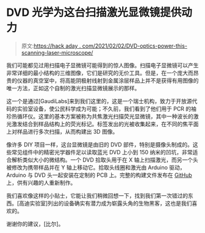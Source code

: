 # DVD 光学为这台扫描激光显微镜提供动力

> 原文:[https://hack aday . com/2021/02/02/DVD-optics-power-this-scanning-laser-microscope/](https://hackaday.com/2021/02/02/dvd-optics-power-this-scanning-laser-microscope/)

我们可能都见过用扫描电子显微镜可能得到的惊人图像。扫描电子显微镜可以产生非常详细的最小结构的三维图像，它们是研究的无价工具。但是，在一个庞大而昂贵的仪器的真空室中，将高能阴极射线射到金属涂层样品上并不是获得有用图像的唯一方法，正如这个自制的激光扫描显微镜展示的那样。

这一个是通过[GaudiLabs]来到我们这里的，这是一个瑞士机构，致力于开放源代码的实验室设备，使公民科学成为可能；不久前，我们看到了他们用于 PCR 的袖珍热循环仪。这里的基本方案被称为共焦激光扫描荧光显微镜，其中一种波长的激光激发结合到样品结构上的荧光标记。标签发出的光被收集起来，在不同的焦平面上对样品进行多次扫描，从而构建出 3D 图像。

像许多 DIY 项目一样，这台显微镜是由旧的 DVD 部件，特别是摄像头制成的。这些常见组件中的精密光学器件足以读取蓝光 DVD 上小到 150 纳米的凹坑，非常适合解析类似大小的微结构。一个 DVD 拾取头用于在 X 轴上扫描激光，而另一个头被修改为携带样品并在 Y 轴上移动它。拾取头线圈和激光由 Arduino 驱动，Arduino 与 DVD 头一起安装在定制的 PCB 上。完整的构建文件发布在 [GitHub](https://github.com/GaudiLabs/OpenLaserScanningMicroscope) 上，供有兴趣的人重新制作。

我们喜欢像这样的小贴士，它能让我们稍微回想一下，找到我们第一次错过的东西。[高迪实验室]列出的设备确实有潜力成为崭露头角的生物黑客，这也是我们喜欢的。

谢谢你的建议，[比尔]。